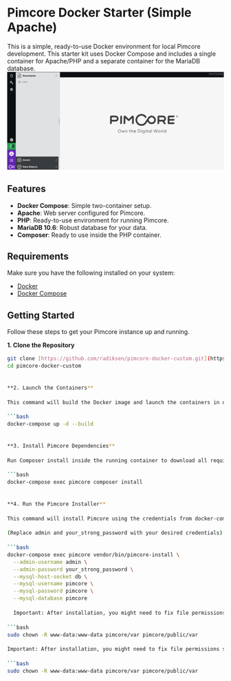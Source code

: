 # Pimcore Docker Starter (Simple Apache)

This is a simple, ready-to-use Docker environment for local Pimcore development. This starter kit uses Docker Compose and includes a single container for Apache/PHP and a separate container for the MariaDB database.
![Pimcore Admin Panel Screenshot](https://github.com/radiksen/pimcore-docker-custom/blob/main/Screenshot%202025-06-20%20103557.png?raw=true)
## Features

-   **Docker Compose**: Simple two-container setup.
-   **Apache**: Web server configured for Pimcore.
-   **PHP**: Ready-to-use environment for running Pimcore.
-   **MariaDB 10.6**: Robust database for your data.
-   **Composer**: Ready to use inside the PHP container.

## Requirements

Make sure you have the following installed on your system:
-   [Docker](https://docs.docker.com/get-docker/)
-   [Docker Compose](https://docs.docker.com/compose/install/)

## Getting Started

Follow these steps to get your Pimcore instance up and running.

**1. Clone the Repository**
```bash
git clone [https://github.com/radiksen/pimcore-docker-custom.git](https://github.com/radiksen/pimcore-docker-custom.git)
cd pimcore-docker-custom


**2. Launch the Containers**

This command will build the Docker image and launch the containers in detached mode.

```bash
docker-compose up -d --build


**3. Install Pimcore Dependencies**

Run Composer install inside the running container to download all required PHP libraries.

```bash
docker-compose exec pimcore composer install


**4. Run the Pimcore Installer**

This command will install Pimcore using the credentials from docker-compose.yml and create an admin user for you.

(Replace admin and your_strong_password with your desired credentials)

```bash
docker-compose exec pimcore vendor/bin/pimcore-install \
  --admin-username admin \
  --admin-password your_strong_password \
  --mysql-host-socket db \
  --mysql-username pimcore \
  --mysql-password pimcore \
  --mysql-database pimcore

  Important: After installation, you might need to fix file permissions so Pimcore can write to the cache and logs.

```bash
sudo chown -R www-data:www-data pimcore/var pimcore/public/var

Important: After installation, you might need to fix file permissions so Pimcore can write to the cache and logs.

```bash
sudo chown -R www-data:www-data pimcore/var pimcore/public/var
